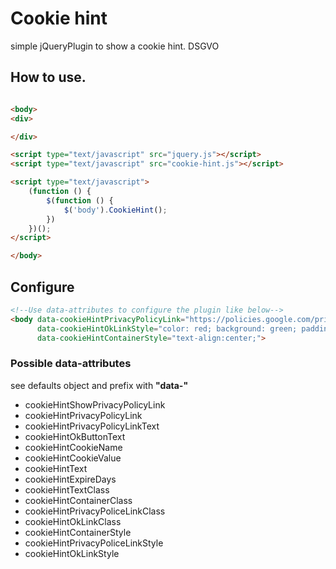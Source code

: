 # Cookie hint
simple jQueryPlugin to show a cookie hint. DSGVO

## How to use.
```html

<body>
<div>

</div>

<script type="text/javascript" src="jquery.js"></script>
<script type="text/javascript" src="cookie-hint.js"></script>

<script type="text/javascript">
    (function () {
        $(function () {
            $('body').CookieHint();
        })
    })();
</script>

</body>
```
## Configure
```html
<!--Use data-attributes to configure the plugin like below-->
<body data-cookieHintPrivacyPolicyLink="https://policies.google.com/privacy?hl=de&gl=de"
      data-cookieHintOkLinkStyle="color: red; background: green; padding: 9px;"
      data-cookieHintContainerStyle="text-align:center;">
```
### Possible data-attributes
see defaults object and prefix with **"data-"**

 - cookieHintShowPrivacyPolicyLink
 - cookieHintPrivacyPolicyLink
 - cookieHintPrivacyPolicyLinkText
 - cookieHintOkButtonText
 - cookieHintCookieName
 - cookieHintCookieValue
 - cookieHintText
 - cookieHintExpireDays
 - cookieHintTextClass
 - cookieHintContainerClass
 - cookieHintPrivacyPoliceLinkClass
 - cookieHintOkLinkClass
 - cookieHintContainerStyle
 - cookieHintPrivacyPoliceLinkStyle
 - cookieHintOkLinkStyle
